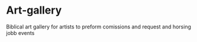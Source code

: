 # Art-gallery
Biblical art gallery for artists to preform comissions and request and  horsing jobb events 
